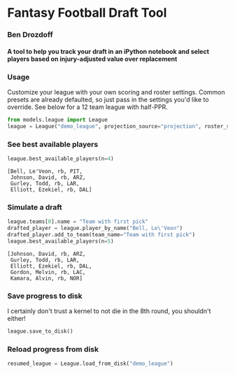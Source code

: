 
# Fantasy Football Draft Tool
### Ben Drozdoff

#### A tool to help you track your draft in an iPython notebook and select players based on injury-adjusted value over replacement

### Usage

Customize your league with your own scoring and roster settings.  Common presets are already defaulted, so just pass in the settings you'd like to override.  See below for a 12 team league with half-PPR. 


```python
from models.league import League
league = League("demo_league", projection_source="projection", roster_settings = {'teams': 12}, scoring_settings = {'rec': 0.5})

```

### See best available players


```python
league.best_available_players(n=4)
```




    [Bell, Le'Veon, rb, PIT,
     Johnson, David, rb, ARZ,
     Gurley, Todd, rb, LAR,
     Elliott, Ezekiel, rb, DAL]



### Simulate a draft


```python
league.teams[0].name = "Team with first pick"
drafted_player = league.player_by_name("Bell, Le\'Veon")
drafted_player.add_to_team(team_name="Team with first pick")
league.best_available_players(n=5)
```




    [Johnson, David, rb, ARZ,
     Gurley, Todd, rb, LAR,
     Elliott, Ezekiel, rb, DAL,
     Gordon, Melvin, rb, LAC,
     Kamara, Alvin, rb, NOR]



### Save progress to disk
I certainly don't trust a kernel to not die in the 8th round, you shouldn't either!


```python
league.save_to_disk()
```

### Reload progress from disk


```python
resumed_league = League.load_from_disk("demo_league")
```

